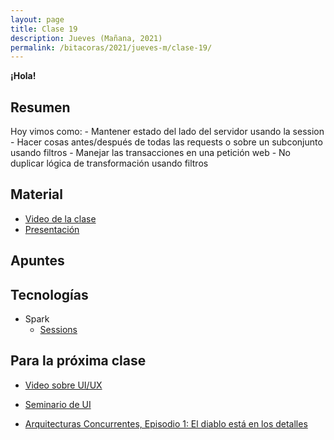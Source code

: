 ```yaml
---
layout: page
title: Clase 19
description: Jueves (Mañana, 2021)
permalink: /bitacoras/2021/jueves-m/clase-19/
---
```


**¡Hola!**

## Resumen

Hoy vimos como:
    - Mantener estado del lado del servidor usando la session
    - Hacer cosas antes/después de todas las requests o sobre un subconjunto usando filtros
    - Manejar las transacciones en una petición web
    - No duplicar lógica de transformación usando filtros

## Material

- [Video de la clase](https://www.youtube.com/watch?v=fMoELwhGsRw)
- [Presentación](https://docs.google.com/presentation/d/1rVEIF5BbFc7I_JluHm0xy4zCylhJtwwEC34-XGTj4d0/edit?usp=sharing)

## Apuntes

## Tecnologías

- Spark
  - [Sessions](https://sparkjava.com/documentation#sessions)


## Para la próxima clase

- [Video sobre UI/UX](https://www.youtube.com/watch?v=78l4oTU6AfA)
- [Seminario de UI](https://drive.google.com/drive/folders/1cV8NP-SkO3FL2oaqskgYZhuU3kJ0ZUi7)

- [Arquitecturas Concurrentes, Episodio 1: El diablo está en los detalles](https://medium.com/arquitecturas-concurrentes/arquitecturas-concurrentes-episodio-1-el-diablo-est%C3%A1-en-los-detalles-692766ac669b)

